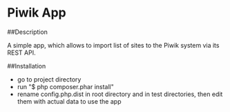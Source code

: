 # Piwik App

##Description

A simple app, which allows to import list of sites to the Piwik system via its REST API.


##Installation

* go to project directory
* run "$ php composer.phar install"
* rename config.php.dist in root directory and in test directories, then edit them with actual data to use the app
